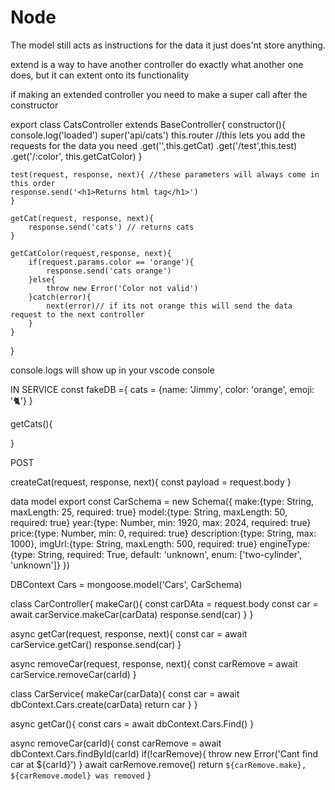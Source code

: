 # Node


The model still acts as instructions for the data it just does'nt store anything.

extend is a way to have another controller do exactly what another one does, but it can extent onto its functionality

if making an extended controller you need to make a super call after the constructor

export class CatsController extends BaseController{
    constructor(){
        console.log('loaded')
        super('api/cats')
        this.router //this lets you add the requests for the data you need
        .get('',this.getCat)
        .get('/test',this.test)
        .get('/:color', this.getCatColor)
    }

    test(request, response, next){ //these parameters will always come in this order
    response.send('<h1>Returns html tag</h1>') 
    }

    getCat(request, response, next){
        response.send('cats') // returns cats
    }

    getCatColor(request,response, next){
        if(request.params.color == 'orange'){
            response.send('cats orange')
        }else{
            throw new Error('Color not valid')
        }catch(error){
            next(error)// if its not orange this will send the data request to the next controller
        }
    }
}

console.logs will show up in your vscode console

IN SERVICE
const fakeDB ={
    cats =
    {name: 'Jimmy', color: 'orange', emoji: '🐈'}
}

getCats(){

}

POST

createCat(request, response, next){
    const payload = request.body
}




data model
export const CarSchema = new Schema({
    make:{type: String, maxLength: 25, required: true}
    model:{type: String, maxLength: 50, required: true}
    year:{type: Number, min: 1920, max: 2024, required: true}
    price:{type: Number, min: 0, required: true}
    description:{type: String, max: 1000},
    imgUrl:{type: String, maxLength: 500, required: true}
    engineType:{type: String, required: True, default: 'unknown', enum: ['two-cylinder', 'unknown']}
})

DBContext
Cars = mongoose.model('Cars', CarSchema)

class CarController{
    makeCar(){
    const carDAta = request.body
    const car = await carService.makeCar(carData)
    response.send(car)
    }
}

async getCar(request, response, next){
    const car = await carService.getCar()
    response.send(car)
}

async removeCar(request, response, next){
    const carRemove = await carService.removeCar(carId)
}


class CarService{
    makeCar(carData){
        const car = await dbContext.Cars.create(carData)
        return car
    }
}

async getCar(){
    const cars = await dbContext.Cars.Find()
}

async removeCar(carId){
    const carRemove = await dbContext.Cars.findById(carId)
    if(!carRemove){
        throw new Error('Cant find car at ${carId}')
    }
    await carRemove.remove()
    return `${carRemove.make}, ${carRemove.model} was removed`
}